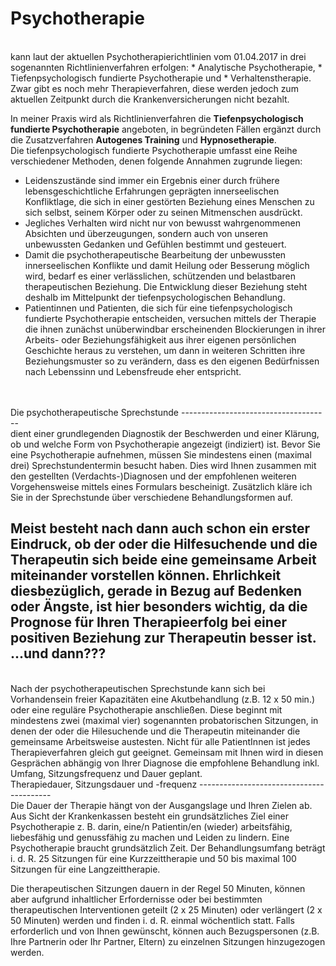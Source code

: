 Psychotherapie
==============
<br>
kann laut der aktuellen Psychotherapierichtlinien vom 01.04.2017 in drei sogenannten Richtlinienverfahren erfolgen:
* Analytische Psychotherapie,
* Tiefenpsychologisch fundierte Psychotherapie und
* Verhaltenstherapie.
Zwar gibt es noch mehr Therapieverfahren, diese werden jedoch zum aktuellen Zeitpunkt durch die Krankenversicherungen nicht bezahlt.

In meiner Praxis wird als Richtlinienverfahren die **Tiefenpsychologisch fundierte Psychotherapie** angeboten, in begründeten Fällen ergänzt durch die Zusatzverfahren **Autogenes Training** und **Hypnosetherapie**.
<br>
Die tiefenpsychologisch fundierte Psychotherapie umfasst eine Reihe verschiedener Methoden, denen
folgende Annahmen zugrunde liegen:
* Leidenszustände sind immer ein Ergebnis einer durch frühere lebensgeschichtliche Erfahrungen geprägten innerseelischen Konfliktlage, die sich in einer gestörten Beziehung eines Menschen zu sich selbst, seinem Körper oder zu seinen Mitmenschen ausdrückt.
* Jegliches Verhalten wird nicht nur von bewusst wahrgenommenen Absichten und überzeugungen,  sondern auch von unseren unbewussten Gedanken und Gefühlen bestimmt und gesteuert.
* Damit die psychotherapeutische Bearbeitung der unbewussten innerseelischen Konflikte und damit Heilung oder Besserung möglich wird, bedarf es einer verlässlichen, schützenden und belastbaren therapeutischen Beziehung. Die Entwicklung dieser Beziehung steht deshalb im Mittelpunkt der tiefenpsychologischen Behandlung.
* Patientinnen und Patienten, die sich für eine tiefenpsychologisch fundierte Psychotherapie entscheiden, versuchen mittels der Therapie die ihnen zunächst unüberwindbar erscheinenden Blockierungen in ihrer Arbeits- oder Beziehungsfähigkeit aus ihrer eigenen persönlichen
  Geschichte heraus zu verstehen, um dann in weiteren Schritten ihre Beziehungsmuster so zu verändern, dass es den eigenen Bedürfnissen nach Lebenssinn und Lebensfreude eher entspricht.
<br>
<br>
Die psychotherapeutische Sprechstunde
-------------------------------------
<br>
dient einer grundlegenden Diagnostik der Beschwerden und einer Klärung, ob und welche Form von Psychotherapie angezeigt (indiziert) ist. Bevor Sie eine Psychotherapie aufnehmen, müssen Sie mindestens einen (maximal drei) Sprechstundentermin besucht haben. Dies wird Ihnen zusammen mit den gestellten (Verdachts-)Diagnosen und der empfohlenen weiteren Vorgehensweise mittels eines Formulars bescheinigt.
Zusätzlich kläre ich Sie in der Sprechstunde über verschiedene Behandlungsformen auf.

Meist besteht nach dann auch schon ein erster Eindruck, ob der oder die Hilfesuchende und die Therapeutin sich beide eine gemeinsame Arbeit miteinander vorstellen können. Ehrlichkeit diesbezüglich, gerade in Bezug auf Bedenken oder Ängste, ist hier besonders wichtig, da die Prognose für Ihren Therapieerfolg bei einer positiven Beziehung zur Therapeutin besser ist.
<br>
...und dann???
--------------
<br>
Nach der psychotherapeutischen Sprechstunde kann sich bei Vorhandensein freier Kapazitäten eine Akutbehandlung (z.B. 12 x 50 min.) oder eine reguläre Psychotherapie anschließen. Diese beginnt mit mindestens zwei (maximal vier) sogenannten probatorischen Sitzungen, in denen der oder die Hilesuchende und die Therapeutin miteinander die gemeinsame Arbeitsweise austesten. Nicht für alle PatientInnen ist jedes Therapieverfahren gleich gut geeignet. Gemeinsam mit Ihnen wird in diesen Gesprächen abhängig von Ihrer Diagnose die empfohlene Behandlung inkl. Umfang, Sitzungsfrequenz und Dauer geplant.
<br>
Therapiedauer, Sitzungsdauer und -frequenz
-----------------------------------------
<br>
Die Dauer der Therapie hängt von der Ausgangslage und Ihren Zielen ab. Aus Sicht der Krankenkassen besteht ein
grundsätzliches Ziel einer Psychotherapie z. B. darin, eine/n Patientin/en (wieder) arbeitsfähig, liebesfähig und
genussfähig zu machen und Leiden zu lindern. Eine Psychotherapie braucht grundsätzlich Zeit. Der Behandlungsumfang beträgt i. d.
R. 25 Sitzungen für eine Kurzzeittherapie und 50 bis maximal 100 Sitzungen für eine Langzeittherapie.

Die therapeutischen Sitzungen dauern in der Regel 50 Minuten, können aber aufgrund inhaltlicher Erfordernisse oder bei bestimmten
therapeutischen Interventionen geteilt (2 x 25 Minuten) oder verlängert (2 x 50 Minuten) werden und finden i. d. R. einmal
wöchentlich statt. Falls erforderlich und von Ihnen gewünscht, können auch Bezugspersonen (z.B. Ihre Partnerin oder Ihr Partner, Eltern) zu einzelnen Sitzungen hinzugezogen werden.
